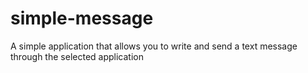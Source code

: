 # simple-message
A simple application that allows you to write and send a text message through the selected application
